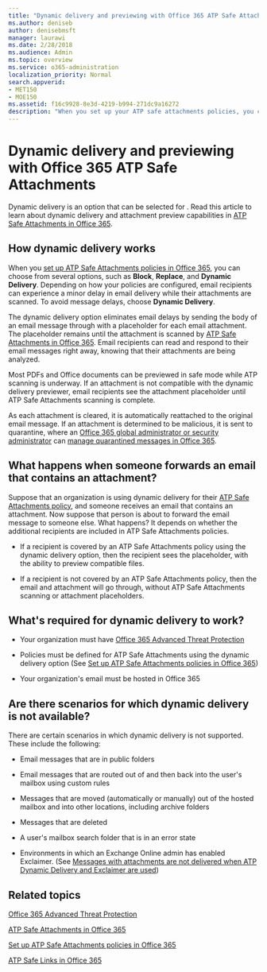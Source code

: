 ```yaml
---
title: "Dynamic delivery and previewing with Office 365 ATP Safe Attachments"
ms.author: deniseb
author: denisebmsft
manager: laurawi
ms.date: 2/28/2018
ms.audience: Admin
ms.topic: overview
ms.service: o365-administration
localization_priority: Normal
search.appverid:
- MET150
- MOE150
ms.assetid: f16c9928-8e3d-4219-b994-271dc9a16272
description: "When you set up your ATP safe attachments policies, you choose Dynamic Delivery to avoid message delays and enable people to preview attachments that are being scanned."
---
```


# Dynamic delivery and previewing with Office 365 ATP Safe Attachments

Dynamic delivery is an option that can be selected for . Read this article to learn about dynamic delivery and attachment preview capabilities in [ATP Safe Attachments in Office 365](atp-safe-attachments.md).
  
## How dynamic delivery works

When you [set up ATP Safe Attachments policies in Office 365](set-up-atp-safe-attachments-policies.md), you can choose from several options, such as **Block**, **Replace**, and **Dynamic Delivery**. Depending on how your policies are configured, email recipients can experience a minor delay in email delivery while their attachments are scanned. To avoid message delays, choose **Dynamic Delivery**.
  
The dynamic delivery option eliminates email delays by sending the body of an email message through with a placeholder for each email attachment. The placeholder remains until the attachment is scanned by [ATP Safe Attachments in Office 365](atp-safe-attachments.md). Email recipients can read and respond to their email messages right away, knowing that their attachments are being analyzed.
  
Most PDFs and Office documents can be previewed in safe mode while ATP scanning is underway. If an attachment is not compatible with the dynamic delivery previewer, email recipients see the attachment placeholder until ATP Safe Attachments scanning is complete.
  
As each attachment is cleared, it is automatically reattached to the original email message. If an attachment is determined to be malicious, it is sent to quarantine, where an [Office 365 global administrator or security administrator](permissions-in-the-security-and-compliance-center.md) can [manage quarantined messages in Office 365](manage-quarantined-messages-and-files.md).
  
## What happens when someone forwards an email that contains an attachment?

Suppose that an organization is using dynamic delivery for their [ATP Safe Attachments policy](set-up-atp-safe-attachments-policies.md), and someone receives an email that contains an attachment. Now suppose that person is about to forward the email message to someone else. What happens? It depends on whether the additional recipients are included in ATP Safe Attachments policies.
  
- If a recipient is covered by an ATP Safe Attachments policy using the dynamic delivery option, then the recipient sees the placeholder, with the ability to preview compatible files.
    
- If a recipient is not covered by an ATP Safe Attachments policy, then the email and attachment will go through, without ATP Safe Attachments scanning or attachment placeholders.
    
## What's required for dynamic delivery to work?

- Your organization must have [Office 365 Advanced Threat Protection](office-365-atp.md)
    
- Policies must be defined for ATP Safe Attachments using the dynamic delivery option (See [Set up ATP Safe Attachments policies in Office 365](set-up-atp-safe-attachments-policies.md))
    
- Your organization's email must be hosted in Office 365
    
## Are there scenarios for which dynamic delivery is not available?

There are certain scenarios in which dynamic delivery is not supported. These include the following:
  
- Email messages that are in public folders
    
- Email messages that are routed out of and then back into the user's mailbox using custom rules
    
- Messages that are moved (automatically or manually) out of the hosted mailbox and into other locations, including archive folders
    
- Messages that are deleted
    
- A user's mailbox search folder that is in an error state
    
- Environments in which an Exchange Online admin has enabled Exclaimer. (See [Messages with attachments are not delivered when ATP Dynamic Delivery and Exclaimer are used](https://support.microsoft.com/help/4014438/messages-with-attachments-are-not-delivered-when-atp-dynamic-delivery))
    
## Related topics

[Office 365 Advanced Threat Protection](office-365-atp.md)
  
[ATP Safe Attachments in Office 365](atp-safe-attachments.md)
  
[Set up ATP Safe Attachments policies in Office 365](set-up-atp-safe-attachments-policies.md)
  
[ATP Safe Links in Office 365](atp-safe-links.md)
  

